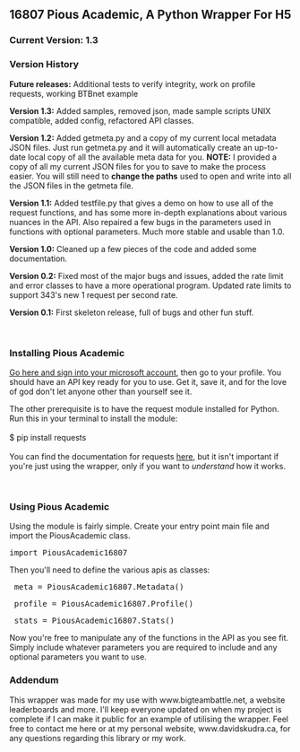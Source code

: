 <h2>16807 Pious Academic, A Python Wrapper For H5</h2>
<h3>Current Version: 1.3 </h3>

<h3>Version History </h3>
<p><b>Future releases:</b> Additional tests to verify integrity, work on profile requests, working BTBnet example</p>
<p><b>Version 1.3:</b> Added samples, removed json, made sample scripts UNIX compatible, added config, refactored API classes.
<p><b>Version 1.2:</b> Added getmeta.py and a copy of my current local metadata JSON files. Just run getmeta.py and it will automatically create an up-to-date local copy of all the available meta data for you. <b>NOTE:</b> I provided a copy of all my current JSON files for you to save to make the process easier. You will still need to <b>change the paths</b> used to open and write into all the JSON files in the getmeta file.
<p><b>Version 1.1:</b> Added testfile.py that gives a demo on how to use all of the request functions, and has some more in-depth explanations about various nuances in the API. Also repaired a few bugs in the parameters used in functions with optional parameters. Much more stable and usable than 1.0.</p>
<p><b>Version 1.0:</b> Cleaned up a few pieces of the code and added some documentation.</p>
<p><b>Version 0.2:</b> Fixed most of the major bugs and issues, added the rate limit and error classes to have a more operational program. Updated rate limits to support 343's new 1 request per second rate.</p>
<p><b>Version 0.1:</b> First skeleton release, full of bugs and other fun stuff.</p>
<br>

<h3>Installing Pious Academic </h3>
<p><a href="https://developer.haloapi.com/developer">Go here and sign into your microsoft account</a>, then go to your profile. You should have an API key ready for you to use. Get it, save it, and for the love of god don't let anyone other than yourself see it.</p>
<p>The other prerequisite is to have the request module installed for Python. Run this in your terminal to install the module:  
<br>
<br>
    $ pip install requests
<br>
<br>
You can find the documentation for requests <a href="http://docs.python-requests.org/en/latest/">here</a>, but it isn't important if you're just using the wrapper, only if you want to <i>understand</i> how it works.
</p>
<br>
<h3>Using Pious Academic </h3>
<p>Using the module is fairly simple. Create your entry point main file and import the PiousAcademic class.</p>
<pre>import PiousAcademic16807</pre>
<p>Then you'll need to define the various apis as classes:</p>
<pre> meta = PiousAcademic16807.Metadata()</pre>
<pre> profile = PiousAcademic16807.Profile()</pre>
<pre> stats = PiousAcademic16807.Stats()</pre>

<p>Now you're free to manipulate any of the functions in the API as you see fit. Simply include whatever parameters you are required to include and any optional parameters you want to use.</p>
  

<h3>Addendum </h3>
<p>This wrapper was made for my use with www.bigteambattle.net, a website leaderboards and more. I'll keep everyone updated on when my project is complete if I can make it public for an example of utilising the wrapper. Feel free to contact me here or at my personal website, www.davidskudra.ca, for any questions regarding this library or my work.</p>
